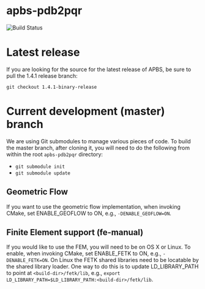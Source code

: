 apbs-pdb2pqr
============

![Build Status](https://travis-ci.org/Electrostatics/apbs-pdb2pqr.svg?branch=master)

# Latest release

If you are looking for the source for the latest release of APBS, be sure to pull the 1.4.1 release branch:

`git checkout 1.4.1-binary-release`

# Current development (master) branch
We are using Git submodules to manage various pieces of code.  To build the master branch, after cloning it, you will need to do the following from within the root `apbs-pdb2pqr` directory:
 * `git submodule init`
 * `git submodule update`

## Geometric Flow
If you want to use the geometric flow implementation, when invoking CMake, set ENABLE_GEOFLOW to ON, e.g., `-DENABLE_GEOFLOW=ON`.

## Finite Element support (fe-manual)
If you would like to use the FEM, you will need to be on OS X or Linux.  To enable, when invoking CMake, set ENABLE_FETK to ON, e.g., `-DENABLE_FETK=ON`.
On Linux the FETK shared libraries need to be locatable by the shared library loader.  One way to do this is to update LD_LIBRARY_PATH to point at `<build-dir>/fetk/lib`, e.g., `export LD_LIBRARY_PATH=$LD_LIBRARY_PATH:<build-dir>/fetk/lib`.
